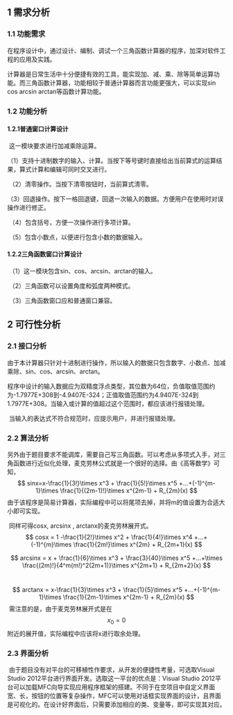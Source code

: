 ## 1 需求分析

### 1.1 功能需求

​	在程序设计中，通过设计、编制、调试一个三角函数计算器的程序，加深对软件工程的应用及实践。

​	计算器是日常生活中十分便捷有效的工具，能实现加、减、乘、除等简单运算功能。而三角函数计算器，功能相较于普通计算器而言功能更强大，可以实现sin cos arcsin arctan等函数计算功能。

### 1.2 功能分析

#### 1.2.1普通窗口计算设计

​		这一模块要求进行加减乘除运算。

​	（1）支持十进制数字的输入、计算。当按下等号键时直接给出当前算式的运算结果，算式计算和编辑可同时交叉进行。

​	（2）清零操作。当按下清零按钮时，当前算式清零。

​	（3）回退操作。按下一格回退键，回退一次输入的数据。方便用户在使用时对误操作进行修正。

​	（4）包含括号，方便一次操作进行多项计算。

​	（5）包含小数点，以便进行包含小数的数据输入。

#### 1.2.2三角函数窗口计算设计

​	（1）这一模块包含sin、cos、arcsin、arctan的输入。

​	（2）三角函数可以设置角度和弧度两种模式。

​	（3）三角函数窗口应和普通窗口兼容。

## 2 可行性分析

### 2.1 接口分析

​		由于本计算器只针对十进制进行操作，所以输入的数据只包含数字、小数点、加减乘除、sin、cos、arcsin、arctan。

​		程序中设计的输入数据应为双精度浮点类型，其位数为64位，负值取值范围约为-1.7977E+308到-4.9407E-324；正值取值范围约为4.9407E-324到1.7977E+308。当输入或计算的值超过这个范围时，都应该进行报错处理。

​		当输入的表达式不符合规范时，应提示用户，并进行报错处理。

### 2.2 算法分析

​		另外由于题目要求不能调库，需要自己写三角函数。可以考虑从多项式入手，对三角函数进行近似化处理，麦克劳林公式就是一个很好的选择。由《高等数学》可知，
$$
sinx=x-\frac{1}{3!}\times x^3 + \frac{1}{5!}\times x^5 +...+(-1)^{m-1}\times \frac{1}{(2m-1)!}\times x^{2m-1} + R_{2m}(x)
$$
由于该程序是简易计算器，实际编程中可以将尾项去掉，并将m的值设置为合适大小即可实现。

​		同样可得cosx, arcsinx , arctanx的麦克劳林展开式。
$$
cosx = 1 -\frac{1}{2!}\times x^2 + \frac{1}{4!}\times x^4 +...+(-1)^{m}\times \frac{1}{2m!}\times x^{2m} + R_{2m+1}(x)
$$

$$
arcsinx = x + \frac{1}{6}\times x^3 + \frac{3}{40}\times x^5 +...+\times \frac{(2m)!}{4^m(m!)^2(2m+1)}\times x^{2m+1} + R_{2m+2}(x)
$$

​		
$$
arctanx = x-\frac{1}{3}\times x^3 + \frac{1}{5}\times x^5 +...+(-1)^{m-1}\times \frac{1}{2m-1}\times x^{2m-1} + R_{2m}(x)
$$
​		需注意的是，由于麦克劳林展开式是在
$$
x_0 = 0
$$
附近的展开值，实际编程中应该将x进行取余处理。

### 2.3 界面分析

​		由于题目没有对平台的可移植性作要求，从开发的便捷性考量，可选取Visual Studio 2012平台进行界面开发。选取这一平台的优点是：Visual Studio 2012平台可以加载MFC向导实现应用程序框架的搭建。不同于在空项目中自定义界面宽、长，按钮的位置等复杂操作，MFC可以使用对话框实现界面的设计，且界面是可视化的。在设计好界面后，只需要添加相应的类、变量等，即可实现其对应。



